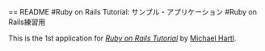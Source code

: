 == README
#Ruby on Rails Tutorial: サンプル・アプリケーション
#Ruby on Rails練習用

This is the 1st application for [*Ruby on Rails Tutorial*](http://railstutorial.jp/) by [Michael Hartl](http://michaelhartl.com/).
